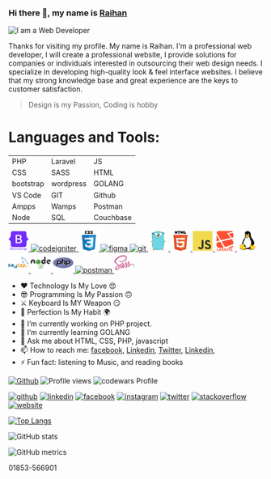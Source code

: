 ### Hi there 👋, my name is [Raihan](https://www.facebook.com/raihan.mahmudi.50/)
![I am a Web Developer ](https://1.bp.blogspot.com/-OFZwVxu0SdE/YBzfErAMTRI/AAAAAAAAAR4/8H650rG_dWwrblFqqiX2byhUcE7MVyHswCLcBGAsYHQ/s1584/Yellow%2Band%2BBlack%2BGlobal%2BResponse%2BEngineer%2BLinkedIn%2BBanner.png)

Thanks for visiting my profile. My name is Raihan. I'm a professional web developer, І will create a professional website, I provide solutions for companies or individuals interested in outsourcing their web design needs. I specialize in developing high-quality look & feel interface websites. I believe that my strong knowledge base and great experience are the keys to customer satisfaction.

> Design is my Passion, Coding is hobby


# Languages and Tools:

<table>
<tr>
	<td>PHP</td>
	<td>Laravel</td>
	<td>JS</td>
<tr>
<tr>
	<td>CSS</td>
	<td>SASS</td>
	<td>HTML</td>
<tr>
<tr>
<td>bootstrap</td>
<td>wordpress</td>
<td>GOLANG</td>
<tr>
<tr>
	<td>VS Code</td>
	<td>GIT</td>
	<td>Github</td>
<tr>
<tr>
	<td>Ampps</td>
	<td>Wamps</td>
	<td>Postman</td>
<tr>
<tr>
	<td>Node</td>
	<td>SQL</td>
	<td>Couchbase</td>
<tr>
</table>
<p align="left"> <a href="https://getbootstrap.com" target="_blank"> <img src="https://raw.githubusercontent.com/devicons/devicon/master/icons/bootstrap/bootstrap-plain-wordmark.svg" alt="bootstrap" width="40" height="40"/> </a> <a href="https://codeigniter.com" target="_blank"> <img src="https://cdn.worldvectorlogo.com/logos/codeigniter.svg" alt="codeigniter" width="40" height="40"/> </a> <a href="https://www.w3schools.com/css/" target="_blank"> <img src="https://raw.githubusercontent.com/devicons/devicon/master/icons/css3/css3-original-wordmark.svg" alt="css3" width="40" height="40"/> </a> <a href="https://www.figma.com/" target="_blank"> <img src="https://www.vectorlogo.zone/logos/figma/figma-icon.svg" alt="figma" width="40" height="40"/> </a> <a href="https://git-scm.com/" target="_blank"> <img src="https://www.vectorlogo.zone/logos/git-scm/git-scm-icon.svg" alt="git" width="40" height="40"/> </a> <a href="https://golang.org" target="_blank"> <img src="https://raw.githubusercontent.com/devicons/devicon/master/icons/go/go-original.svg" alt="go" width="40" height="40"/> </a> <a href="https://www.w3.org/html/" target="_blank"> <img src="https://raw.githubusercontent.com/devicons/devicon/master/icons/html5/html5-original-wordmark.svg" alt="html5" width="40" height="40"/> </a> <a href="https://developer.mozilla.org/en-US/docs/Web/JavaScript" target="_blank"> <img src="https://raw.githubusercontent.com/devicons/devicon/master/icons/javascript/javascript-original.svg" alt="javascript" width="40" height="40"/> </a> <a href="https://laravel.com/" target="_blank"> <img src="https://raw.githubusercontent.com/devicons/devicon/master/icons/laravel/laravel-plain-wordmark.svg" alt="laravel" width="40" height="40"/> </a> <a href="https://www.linux.org/" target="_blank"> <img src="https://raw.githubusercontent.com/devicons/devicon/master/icons/linux/linux-original.svg" alt="linux" width="40" height="40"/> </a> <a href="https://www.mysql.com/" target="_blank"> <img src="https://raw.githubusercontent.com/devicons/devicon/master/icons/mysql/mysql-original-wordmark.svg" alt="mysql" width="40" height="40"/> </a> <a href="https://nodejs.org" target="_blank"> <img src="https://raw.githubusercontent.com/devicons/devicon/master/icons/nodejs/nodejs-original-wordmark.svg" alt="nodejs" width="40" height="40"/> </a> <a href="https://www.php.net" target="_blank"> <img src="https://raw.githubusercontent.com/devicons/devicon/master/icons/php/php-original.svg" alt="php" width="40" height="40"/> </a> <a href="https://postman.com" target="_blank"> <img src="https://www.vectorlogo.zone/logos/getpostman/getpostman-icon.svg" alt="postman" width="40" height="40"/> </a> <a href="https://sass-lang.com" target="_blank"> <img src="https://raw.githubusercontent.com/devicons/devicon/master/icons/sass/sass-original.svg" alt="sass" width="40" height="40"/> </a> </p> 


- ❤️ Technology Is My Love 😍
- 😎 Programming Is My Passion 🙃
- ⚔  Keyboard Is MY Weapon 😏
- 🥰 Perfection Is My Habit 🌍
- 🔭 I’m currently working on PHP project. 
- 🌱 I’m currently learning GOLANG 
- 💬 Ask me about HTML, CSS, PHP, javascript 
- 📫 How to reach me: [facebook](https://www.facebook.com/raihan.mahmudi.50/), [Linkedin](https://www.linkedin.com/in/raihaninfo/), [Twitter](https://twitter.com/mdabraihan40), [Linkedin](https://www.linkedin.com/in/raihaninfo/), 
- ⚡ Fun fact: listening to Music, and reading books  

[![Github](https://img.shields.io/github/followers/raihaninfo?label=Follow&style=social)](https://github.com/raihaninfo)
![Profile views](https://gpvc.arturio.dev/raihaninfo)  ![codewars Profile](https://www.codewars.com/users/Md%20Abu%20Raihan/badges/small)  

[<img src='https://www.flaticon.com/svg/static/icons/svg/270/270798.svg' alt='github' height='40'>](https://github.com/raihaninfo)  [<img src='https://www.flaticon.com/svg/static/icons/svg/145/145807.svg' alt='linkedin' height='40'>](https://www.linkedin.com/in/raihaninfo/)  [<img src='https://www.flaticon.com/svg/static/icons/svg/145/145802.svg' alt='facebook' height='40'>](https://www.facebook.com/raihan.mahmudi.50)  [<img src='https://www.flaticon.com/svg/static/icons/svg/2111/2111463.svg' alt='instagram' height='40'>](https://www.instagram.com/Raihan_Info/)  [<img src='https://www.flaticon.com/svg/static/icons/svg/145/145812.svg' alt='twitter' height='40'>](https://twitter.com/mdabraihan40)  [<img src='https://www.flaticon.com/svg/static/icons/svg/2111/2111628.svg' alt='stackoverflow' height='40'>](https://stackoverflow.com/users/14877727/md-abu-raihan)  [<img src='https://www.flaticon.com/svg/static/icons/svg/975/975645.svg' alt='website' height='40'>](https://raihan-cv.netlify.app/)  

[![Top Langs](https://github-readme-stats.vercel.app/api/top-langs/?username=raihaninfo)](https://github.com/raihaninfo)


![GitHub stats](https://github-readme-stats.vercel.app/api?username=raihaninfo&show_icons=true&count_private=true)  



![GitHub metrics](https://metrics.lecoq.io/raihaninfo) 

01853-566901
